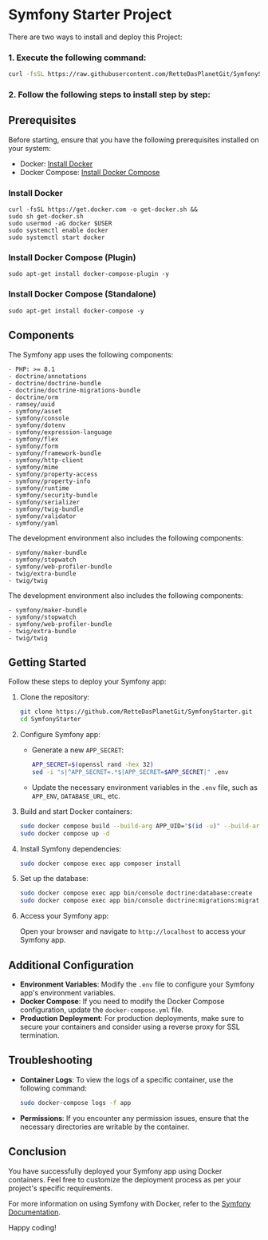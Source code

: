 # Symfony Starter Project

There are two ways to install and deploy this Project:

### 1. Execute the following command:
```bash
curl -fsSL https://raw.githubusercontent.com/RetteDasPlanetGit/SymfonyStarter/main/scripts/install.sh | bash 
```
### 2. Follow the following steps to install step by step:

## Prerequisites

Before starting, ensure that you have the following prerequisites installed on your system:

- Docker: [Install Docker](https://docs.docker.com/get-docker/)
- Docker Compose: [Install Docker Compose](https://docs.docker.com/compose/install/)

### Install Docker
```shell
curl -fsSL https://get.docker.com -o get-docker.sh &&
sudo sh get-docker.sh
sudo usermod -aG docker $USER
sudo systemctl enable docker
sudo systemctl start docker
```

### Install Docker Compose (Plugin)
```shell
sudo apt-get install docker-compose-plugin -y
```

### Install Docker Compose (Standalone)
```shell
sudo apt-get install docker-compose -y
```

## Components

The Symfony app uses the following components:

```text
- PHP: >= 8.1
- doctrine/annotations
- doctrine/doctrine-bundle
- doctrine/doctrine-migrations-bundle
- doctrine/orm
- ramsey/uuid
- symfony/asset
- symfony/console
- symfony/dotenv
- symfony/expression-language
- symfony/flex
- symfony/form
- symfony/framework-bundle
- symfony/http-client
- symfony/mime
- symfony/property-access
- symfony/property-info
- symfony/runtime
- symfony/security-bundle
- symfony/serializer
- symfony/twig-bundle
- symfony/validator
- symfony/yaml
```
The development environment also includes the following components:
```text
- symfony/maker-bundle
- symfony/stopwatch
- symfony/web-profiler-bundle
- twig/extra-bundle
- twig/twig
```
The development environment also includes the following components:
```text
- symfony/maker-bundle
- symfony/stopwatch
- symfony/web-profiler-bundle
- twig/extra-bundle
- twig/twig
```

## Getting Started

Follow these steps to deploy your Symfony app:

1. Clone the repository:

    ```bash
    git clone https://github.com/RetteDasPlanetGit/SymfonyStarter.git
    cd SymfonyStarter
    ```

2. Configure Symfony app:

   - Generate a new `APP_SECRET`:

       ```bash
       APP_SECRET=$(openssl rand -hex 32)
       sed -i "s|^APP_SECRET=.*$|APP_SECRET=$APP_SECRET|" .env
       ```

    - Update the necessary environment variables in the `.env` file, such as `APP_ENV`, `DATABASE_URL`, etc.

3. Build and start Docker containers:

    ```bash
    sudo docker compose build --build-arg APP_UID="$(id -u)" --build-arg APP_GID="$(id -g)" &&
    sudo docker compose up -d 
    ```

4. Install Symfony dependencies:

    ```bash
    sudo docker compose exec app composer install
    ```

5. Set up the database:

    ```bash
    sudo docker compose exec app bin/console doctrine:database:create
    sudo docker compose exec app bin/console doctrine:migrations:migrate
    ```

6. Access your Symfony app:

   Open your browser and navigate to `http://localhost` to access your Symfony app.

## Additional Configuration

- **Environment Variables**: Modify the `.env` file to configure your Symfony app's environment variables.
- **Docker Compose**: If you need to modify the Docker Compose configuration, update the `docker-compose.yml` file.
- **Production Deployment**: For production deployments, make sure to secure your containers and consider using a reverse proxy for SSL termination.

## Troubleshooting

- **Container Logs**: To view the logs of a specific container, use the following command:

    ```bash
    sudo docker-compose logs -f app
    ```

- **Permissions**: If you encounter any permission issues, ensure that the necessary directories are writable by the container.

## Conclusion

You have successfully deployed your Symfony app using Docker containers. Feel free to customize the deployment process as per your project's specific requirements.

For more information on using Symfony with Docker, refer to the [Symfony Documentation](https://symfony.com/doc/current/setup/docker.html).

Happy coding!
